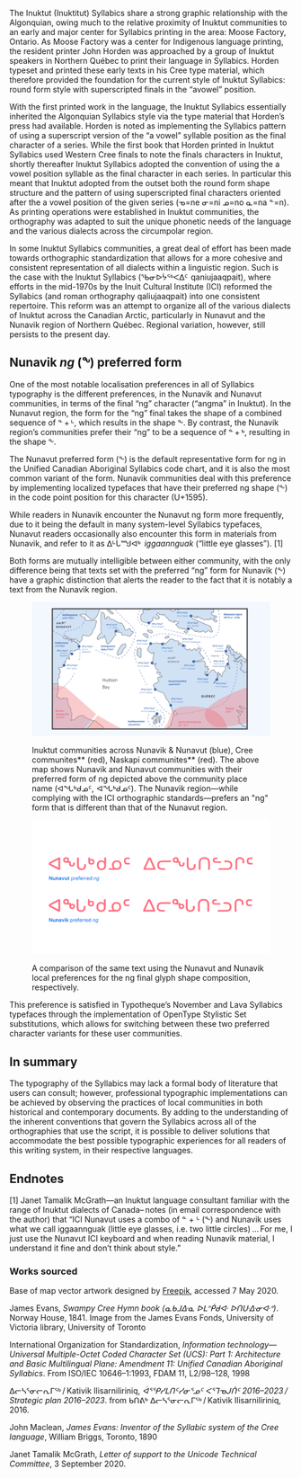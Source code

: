 The Inuktut (Inuktitut) Syllabics share a strong graphic relationship with the Algonquian, owing much to the relative proximity of Inuktut communities to an early and major center for Syllabics printing in the area: Moose Factory, Ontario. As Moose Factory was a center for Indigenous language printing, the resident printer John Horden was approached by a group of Inuktut speakers in Northern Québec to print their language in Syllabics. Horden typeset and printed these early texts in his Cree type material, which therefore provided the foundation for the current style of Inuktut Syllabics: round form style with superscripted finals in the “avowel” position.

With the first printed work in the language, the Inuktut Syllabics essentially inherited the Algonquian Syllabics style via the type material that Horden’s press had available. Horden is noted as implementing the Syllabics pattern of using a superscript version of the “a vowel” syllable position as the final character of a series. While the first book that Horden printed in Inuktut Syllabics used Western Cree finals to note the finals characters in Inuktut, shortly thereafter Inuktut Syllabics adopted the convention of using the a vowel position syllable as the final character in each series. In particular this meant that Inuktut adopted from the outset both the round form shape structure and the pattern of using superscripted final characters oriented after the a vowel position of the given series (ᓀ=ne ᓂ=ni ᓄ=no ᓇ=na ᓐ=n). As printing operations were established in Inuktut communities, the orthography was adapted to suit the unique phonetic needs of the language and the various dialects across the circumpolar region.

​​In some Inuktut Syllabics communities, a great deal of effort has been made towards orthographic standardization that allows for a more cohesive and consistent representation of all dialects within a linguistic region. Such is the case with the Inuktut Syllabics (ᖃᓂᐅᔮᖅᐸᐃᑦ  qaniujaaqpait), where efforts in the mid-1970s by the Inuit Cultural Institute (ICI) reformed the Syllabics (and roman orthography qaliujaaqpait) into one consistent repertoire. This reform was an attempt to organize all of the various dialects of Inuktut across the Canadian Arctic, particularly in Nunavut and the Nunavik region of Northern Québec. Regional variation, however, still persists to the present day.

## Nunavik *ng* (ᖕ) preferred form

One of the most notable localisation preferences in all of Syllabics typography is the different preferences, in the Nunavik and Nunavut communities, in terms of the final “ng” character (“angma” in Inuktut). In the Nunavut region, the form for the “ng” final takes the shape of a combined sequence of ᓐ + ᒡ, which results in the shape ᖕ. By contrast, the Nunavik region’s communities prefer their “ng” to be a sequence of ᓐ + ᒃ, resulting in the shape ᖕ.

The Nunavut preferred form (ᖕ) is the default representative form for ng in the Unified Canadian Aboriginal Syllabics code chart, and it is also the most common variant of the form. Nunavik communities deal with this preference by implementing localized typefaces that have their preferred ng shape (ᖕ) in the code point position for this character (U+1595).

While readers in Nunavik encounter the Nunavut ng form more frequently, due to it being the default in many system-level Syllabics typefaces, Nunavut readers occasionally also encounter this form in materials from Nunavik, and refer to it as ᐃᒡᒑᙳᐊᒃ  *iggaannguak* (“little eye glasses”). \[1\]

Both forms are mutually intelligible between either community, with the only difference being that texts set with the preferred “ng” form for Nunavik (ᖕ) have a graphic distinction that alerts the reader to the fact that it is notably a text from the Nunavik region.

<figure>

![A map of the Nunavut and Nunavik regions and their respective communities who use Syllabics](images/article_03_figure_01_png.png)

<figcaption>Inuktut communities across Nunavik & Nunavut (blue), Cree communites** (red), Naskapi communites** (red). The above map shows Nunavik and Nunavut communities with their preferred form of ng depicted above the community place name (ᐊᖓᒃᑯᓄᑦ,  ᐊᖓᒃᑯᓄᑦ). The Nunavik region—while complying with the ICI orthographic standards—prefers an "ng" form that is different than that of the Nunavut region.</figcaption>

</figure>

<figure>

![Comparing the preferred representation of the Nunavut and Nunavik ng final form](images/article_03_figure_02.svg)

<figcaption>A comparison of the same text using the Nunavut and Nunavik local preferences for the ng final glyph shape composition, respectively.</figcaption>

</figure>

This preference is satisfied in Typotheque’s November and Lava Syllabics typefaces through the implementation of OpenType Stylistic Set substitutions, which allows for switching between these two preferred character variants for these user communities.

## In summary
The typography of the Syllabics may lack a formal body of literature that users can consult; however, professional typographic implementations can be achieved by observing the practices of local communities in both historical and contemporary documents. By adding to the understanding of the inherent conventions that govern the Syllabics across all of the orthographies that use the script, it is possible to deliver solutions that accommodate the best possible typographic experiences for all readers of this writing system, in their respective languages.

## Endnotes

\[1\] Janet Tamalik McGrath—an Inuktut language consultant familiar with the range of Inuktut dialects of Canada– notes (in email correspondence with the author) that “ICI Nunavut uses a combo of ᓐ + ᒡ (ᖕ) and Nunavik uses what we call iggaannguak (little eye glasses, i.e. two little circles) … For me, I just use the Nunavut ICI keyboard and when reading Nunavik material, I understand it fine and don’t think about style.”

### Works sourced

Base of map vector artwork designed by [Freepik](https://www.freepik.com/free-photos-vectors/travel), accessed 7 May 2020.

James Evans, *Swampy Cree Hymn book (ᓇᑲᒧᐏᓇ ᐅᒪᐢᑮᑯᐘ ᐅᑎᑘᐏᓂᐘᐤ)*. Norway House, 1841. Image from the James Evans Fonds, University of Victoria library, University of Toronto

International Organization for Standardization, *Information technology—Universal Multiple-Octet Coded Character Set (UCS): Part 1: Architecture and Basic Multilingual Plane: Amendment 11: Unified Canadian Aboriginal Syllabics*. From ISO/IEC 10646–1:1993, FDAM 11, L2/98–128, 1998

ᐃᓕᓴᕐᓂᓕᕆᒥᖅ / Kativik Ilisarniliriniq, *ᐋᕐᕐᑭᓯᒪᑎᑦᓯᓂᕐᓄᑦ ᐸᕐᒣᓀᒍᑏᑦ 2016–2023 / Strategic plan 2016–2023*. from ᑲᑎᕕᒃ ᐃᓕᓴᕐᓂᓕᕆᒥᖅ / Kativik Ilisarniliriniq, 2016.

John Maclean, *James Evans: Inventor of the Syllabic system of the Cree language*, William Briggs, Toronto, 1890

Janet Tamalik McGrath, *Letter of support to the Unicode Technical Committee*, 3 September 2020.
